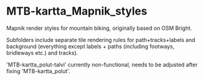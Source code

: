 # MTB-kartta_Mapnik_styles
Mapnik render styles for mountain biking, originally based on OSM Bright.

Subfolders include separate tile rendering rules for path+tracks+labels and background (everything except labels + paths (including footways, bridleways etc.) and tracks). 

'MTB-kartta_polut-talvi' currently non-functional, needs to be adjusted after fixing 'MTB-kartta_polut'.
